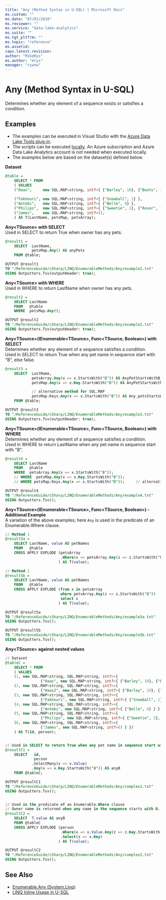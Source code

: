 ```yaml
---
title: "Any (Method Syntax in U-SQL) | Microsoft Docs"
ms.custom: ""
ms.date: "07/01/2018"
ms.reviewer: ""
ms.service: "data-lake-analytics"
ms.suite: ""
ms.tgt_pltfrm: ""
ms.topic: "reference"
ms.assetid: 
caps.latest.revision: 
author: "MikeRys"
ms.author: "mrys"
manager: "ryanw"
---
```


# Any (Method Syntax in U-SQL)
Determines whether any element of a sequence exists or satisfies a condition.

## Examples
- The examples can be executed in Visual Studio with the [Azure Data Lake Tools plug-in](https://www.microsoft.com/download/details.aspx?id=49504).  
- The scripts can be executed [locally](https://docs.microsoft.com/azure/data-lake-analytics/data-lake-analytics-data-lake-tools-get-started#run-u-sql-locally).  An Azure subscription and Azure Data Lake Analytics account is not needed when executed locally.
- The examples below are based on the dataset(s) defined below. 
 
**Dataset**  
```sql
@table = 
    SELECT * FROM 
    ( VALUES
    ("Haas",     new SQL.MAP<string, int?>{ {"Barley", 10}, {"Boots", 14}, {"Whiskers", 6} },
                                                                             new SQL.ARRAY<string>{"Barley", "Boots", "Whiskers"}),
    ("Fakhouri", new SQL.MAP<string, int?>{ {"Snowball", 1} },               new SQL.ARRAY<string>{"Snowball"}),
    ("Antebi",   new SQL.MAP<string, int?>{ {"Belle", 8} },                  new SQL.ARRAY<string>{"Belle"}),
    ("Philips",  new SQL.MAP<string, int?>{ {"Sweetie", 2}, {"Rover", 13} }, new SQL.ARRAY<string>{"Sweetie", "Rover"}),
    ("James",    new SQL.MAP<string, int?>(),                                new SQL.ARRAY<string>())
    ) AS T(LastName, petsMap, petsArray);
```

**Any\<TSource> with SELECT**  
Used in SELECT to return True when owner has any pets.
```sql
@result1 =
    SELECT  LastName,
            petsMap.Any() AS anyPets
    FROM @table;

OUTPUT @result1
TO "/ReferenceGuide/cSharp/LINQ/EnumerableMethods/Any/example1.txt"
USING Outputters.Tsv(outputHeader: true);
```

**Any\<TSource> with WHERE**  
Used in WHERE to return LastName when owner has any pets.
```sql
@result2 =
    SELECT LastName
    FROM   @table
    WHERE  petsMap.Any();

OUTPUT @result2
TO "/ReferenceGuide/cSharp/LINQ/EnumerableMethods/Any/example2.txt"
USING Outputters.Tsv(outputHeader: true);
```

**Any\<TSource>(IEnumerable\<TSource>, Func<TSource, Boolean>) with SELECT**   
Determines whether any element of a sequence satisfies a condition.  
Used in SELECT to return True when any pet name in sequence start with "B", else false.
```sql
@result3 =
    SELECT  LastName,
            petsArray.Any(x => x.StartsWith("B")) AS AnyPetStartsWithB_Array,
            petsMap.Any(x => x.Key.StartsWith("B")) AS AnyPetStartsWithB_Map,

            // alternative method for SQL.MAP
            petsMap.Keys.Any(x => x.StartsWith("B")) AS Any_petsStartsWithB_Map2 
    FROM @table;

OUTPUT @result3
TO "/ReferenceGuide/cSharp/LINQ/EnumerableMethods/Any/example3.txt"
USING Outputters.Tsv(outputHeader: true);
```

**Any\<TSource>(IEnumerable\<TSource>, Func<TSource, Boolean>) with WHERE**   
Determines whether any element of a sequence satisfies a condition.  
Used in WHERE to return LastName when any pet name in sequence start with "B".
```sql
@result4 =
    SELECT LastName
    FROM   @table
    WHERE  petsArray.Any(x => x.StartsWith("B"));
    // WHERE  petsMap.Any(x => x.Key.StartsWith("B"));
    // WHERE petsMap.Keys.Any(x => x.StartsWith("B"));     // alternative method for SQL.MAP

OUTPUT @result4
TO "/ReferenceGuide/cSharp/LINQ/EnumerableMethods/Any/example4.txt"
USING Outputters.Tsv();
```

**Any\<TSource>(IEnumerable\<TSource>, Func<TSource, Boolean>) - Additional Example**  
A variation of the above examples; here `Any` is used in the predicate of an Enumerable.Where clause.
```sql
// Method 1
@result5a =
    SELECT LastName, value AS petNames
    FROM   @table
    CROSS APPLY EXPLODE (petsArray
                         .Where(x => petsArray.Any(z => z.StartsWith("B")))
                        ) AS T(value);

// Method 2
@result5b =
    SELECT LastName, value AS petNames
    FROM   @table
    CROSS APPLY EXPLODE (from x in petsArray
                         where petsArray.Any(z => z.StartsWith("B"))
                         select x
                        ) AS T(value);

OUTPUT @result5a
TO "/ReferenceGuide/cSharp/LINQ/EnumerableMethods/Any/example5a.txt"
USING Outputters.Tsv();

OUTPUT @result5b
TO "/ReferenceGuide/cSharp/LINQ/EnumerableMethods/Any/example5b.txt"
USING Outputters.Tsv();
```

 **Any\<TSource> against nested values** 
```sql
// Dataset
@tableC = 
    SELECT * FROM 
    ( VALUES
    (1, new SQL.MAP<string, SQL.MAP<string, int?>>{
                {"Haas", new SQL.MAP<string, int?>{ {"Barley", 10}, {"Boots", 14}, {"Whiskers", 6} } } }),
    (2, new SQL.MAP<string, SQL.MAP<string, int?>>{
                {"Haas2", new SQL.MAP<string, int?>{ {"Barley", 10}, {"Boots", 14} } } }),
    (3, new SQL.MAP<string, SQL.MAP<string, int?>>{
                {"Fakhouri", new SQL.MAP<string, int?>{ {"Snowball", 1} } } }),
    (4, new SQL.MAP<string, SQL.MAP<string, int?>>{
                {"Antebi", new SQL.MAP<string, int?>{ {"Belle", 8} } } }),
    (5, new SQL.MAP<string, SQL.MAP<string, int?>>{
                {"Philips", new SQL.MAP<string, int?>{ {"Sweetie", 2}, {"Rover", 13} } } }),
    (6, new SQL.MAP<string, SQL.MAP<string, int?>>{
                {"James", new SQL.MAP<string, int?>() } })
    ) AS T(id, person);


// Used in SELECT to return True when any pet name in sequence start with "B", else false.
@resultC1 =
    SELECT   id,
             person
            .SelectMany(v => v.Value)
            .Any(x => x.Key.StartsWith("B")) AS anyB
    FROM @tableC;

OUTPUT @resultC1
TO "/ReferenceGuide/cSharp/LINQ/EnumerableMethods/Any/complex1.txt"
USING Outputters.Tsv();


// Used in the predicate of an Enumerable.Where clause 
// Owner name is returned when any name in the sequence starts with B.
@resultC2 =
    SELECT  T.value AS anyB
    FROM @tableC
    CROSS APPLY EXPLODE (person
                         .Where(x => x.Value.Any(z => z.Key.StartsWith("B")))
                         .Select(x => x.Key)
                        ) AS T(value);

OUTPUT @resultC2
TO "/ReferenceGuide/cSharp/LINQ/EnumerableMethods/Any/complex2.txt"
USING Outputters.Tsv();
```

## See Also
* [Enumerable.Any (System.Linq)](https://docs.microsoft.com/dotnet/api/system.linq.enumerable.any)
* [LINQ Inline Usage in U-SQL](linq-inline-usage-in-u-sql.md)

